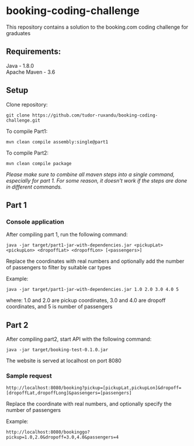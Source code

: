 # booking-coding-challenge
This repository contains a solution to the booking.com coding challenge for graduates

## Requirements:
Java - 1.8.0  
Apache Maven - 3.6

## Setup

Clone repository:
```
git clone https://github.com/tudor-ruxandu/booking-coding-challenge.git
```

To compile Part1:
```
mvn clean compile assembly:single@part1
```

To compile Part2:
```
mvn clean compile package
```

_Please make sure to combine all maven steps into a single command, especially for part 1. For some reason, it doesn't work if the steps are done in different commands._

## Part 1 

### Console application

After compiling part 1, run the following command:
```
java -jar target/part1-jar-with-dependencies.jar <pickupLat> <pickupLon> <dropoffLat> <dropoffLon> [<passengers>]
```

Replace the coordinates with real numbers and optionally add the number of passengers to filter by suitable car types

Example:
```
java -jar target/part1-jar-with-dependencies.jar 1.0 2.0 3.0 4.0 5
```
where: 1.0 and 2.0 are pickup coordinates, 3.0 and 4.0 are dropoff coordinates, and 5 is number of passengers

## Part 2 

After compiling part2, start API with the following command:
```
java -jar target/booking-test-0.1.0.jar
```
The website is served at localhost on port 8080

### Sample request
```
http://localhost:8080/booking?pickup=[pickupLat,pickupLon]&dropoff=[dropoffLat,dropoffLong]&passengers=[passengers]
```

Replace the coordinate with real numbers, and optionally specify the number of passengers

Example:
```
http://localhost:8080/bookinggo?pickup=1.0,2.0&dropoff=3.0,4.0&passengers=4
```
